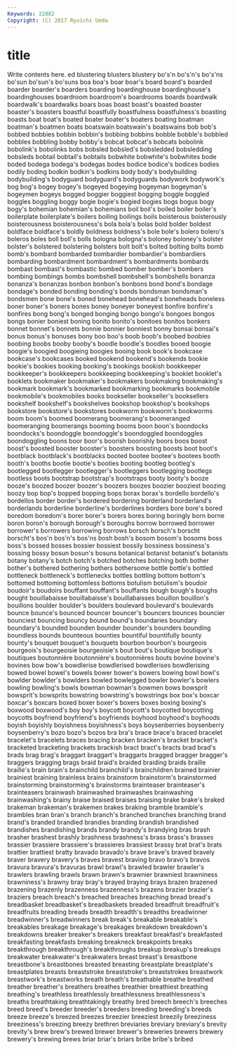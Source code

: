 ```yaml
---
Keywords: 22882 
Copyright: (C) 2017 Ryuichi Ueda
---
```


# title

Write contents here.
ed blustering blusters blustery bo's'n bo's'n's bo's'ns bo'sun bo'sun's
bo'suns boa boa's boar boar's board board's boarded boarder boarder's
boarders boarding boardinghouse boardinghouse's boardinghouses boardroom boardroom's boardrooms boards boardwalk
boardwalk's boardwalks boars boas boast boast's boasted boaster boaster's boasters
boastful boastfully boastfulness boastfulness's boasting boasts boat boat's boated boater
boater's boaters boating boatman boatman's boatmen boats boatswain boatswain's boatswains
bob bob's bobbed bobbies bobbin bobbin's bobbing bobbins bobble bobble's
bobbled bobbles bobbling bobby bobby's bobcat bobcat's bobcats bobolink bobolink's
bobolinks bobs bobsled bobsled's bobsledded bobsledding bobsleds bobtail bobtail's bobtails
bobwhite bobwhite's bobwhites bode boded bodega bodega's bodegas bodes bodice
bodice's bodices bodies bodily boding bodkin bodkin's bodkins body body's
bodybuilding bodybuilding's bodyguard bodyguard's bodyguards bodywork bodywork's bog bog's bogey
bogey's bogeyed bogeying bogeyman bogeyman's bogeymen bogeys bogged boggier boggiest
bogging boggle boggled boggles boggling boggy bogie bogie's bogied bogies
bogs bogus bogy bogy's bohemian bohemian's bohemians boil boil's boiled
boiler boiler's boilerplate boilerplate's boilers boiling boilings boils boisterous boisterously
boisterousness boisterousness's bola bola's bolas bold bolder boldest boldface boldface's
boldly boldness boldness's bole bole's bolero bolero's boleros boles boll
boll's bolls bologna bologna's boloney boloney's bolster bolster's bolstered bolstering
bolsters bolt bolt's bolted bolting bolts bomb bomb's bombard bombarded
bombardier bombardier's bombardiers bombarding bombardment bombardment's bombardments bombards bombast bombast's
bombastic bombed bomber bomber's bombers bombing bombings bombs bombshell bombshell's
bombshells bonanza bonanza's bonanzas bonbon bonbon's bonbons bond bond's bondage
bondage's bonded bonding bonding's bonds bondsman bondsman's bondsmen bone bone's
boned bonehead bonehead's boneheads boneless boner boner's boners bones boney
boneyer boneyest bonfire bonfire's bonfires bong bong's bonged bonging bongo
bongo's bongoes bongos bongs bonier boniest boning bonito bonito's bonitoes
bonitos bonkers bonnet bonnet's bonnets bonnie bonnier bonniest bonny bonsai
bonsai's bonus bonus's bonuses bony boo boo's boob boob's boobed
boobies boobing boobs booby booby's boodle boodle's boodles booed boogie
boogie's boogied boogieing boogies booing book book's bookcase bookcase's bookcases
booked bookend bookend's bookends bookie bookie's bookies booking booking's bookings
bookish bookkeeper bookkeeper's bookkeepers bookkeeping bookkeeping's booklet booklet's booklets bookmaker
bookmaker's bookmakers bookmaking bookmaking's bookmark bookmark's bookmarked bookmarking bookmarks bookmobile
bookmobile's bookmobiles books bookseller bookseller's booksellers bookshelf bookshelf's bookshelves bookshop
bookshop's bookshops bookstore bookstore's bookstores bookworm bookworm's bookworms boom boom's
boomed boomerang boomerang's boomeranged boomeranging boomerangs booming booms boon boon's
boondocks boondocks's boondoggle boondoggle's boondoggled boondoggles boondoggling boons boor boor's
boorish boorishly boors boos boost boost's boosted booster booster's boosters
boosting boosts boot boot's bootblack bootblack's bootblacks booted bootee bootee's
bootees booth booth's booths bootie bootie's booties booting bootleg bootleg's
bootlegged bootlegger bootlegger's bootleggers bootlegging bootlegs bootless boots bootstrap bootstrap's
bootstraps booty booty's booze booze's boozed boozer boozer's boozers boozes
boozier booziest boozing boozy bop bop's bopped bopping bops borax
borax's bordello bordello's bordellos border border's bordered bordering borderland borderland's
borderlands borderline borderline's borderlines borders bore bore's bored boredom boredom's
borer borer's borers bores boring boringly born borne boron boron's
borough borough's boroughs borrow borrowed borrower borrower's borrowers borrowing borrows
borsch borsch's borscht borscht's bos'n bos'n's bos'ns bosh bosh's bosom
bosom's bosoms boss boss's bossed bosses bossier bossiest bossily bossiness
bossiness's bossing bossy bosun bosun's bosuns botanical botanist botanist's botanists
botany botany's botch botch's botched botches botching both bother bother's
bothered bothering bothers bothersome bottle bottle's bottled bottleneck bottleneck's bottlenecks
bottles bottling bottom bottom's bottomed bottoming bottomless bottoms botulism botulism's
boudoir boudoir's boudoirs bouffant bouffant's bouffants bough bough's boughs bought
bouillabaisse bouillabaisse's bouillabaisses bouillon bouillon's bouillons boulder boulder's boulders boulevard
boulevard's boulevards bounce bounce's bounced bouncer bouncer's bouncers bounces bouncier
bounciest bouncing bouncy bound bound's boundaries boundary boundary's bounded bounden
bounder bounder's bounders bounding boundless bounds bounteous bounties bountiful bountifully
bounty bounty's bouquet bouquet's bouquets bourbon bourbon's bourgeois bourgeois's bourgeoisie
bourgeoisie's bout bout's boutique boutique's boutiques boutonnière boutonnière's boutonnières bouts
bovine bovine's bovines bow bow's bowdlerise bowdlerised bowdlerises bowdlerising bowed
bowel bowel's bowels bower bower's bowers bowing bowl bowl's bowlder
bowlder's bowlders bowled bowlegged bowler bowler's bowlers bowling bowling's bowls
bowman bowman's bowmen bows bowsprit bowsprit's bowsprits bowstring bowstring's bowstrings
box box's boxcar boxcar's boxcars boxed boxer boxer's boxers boxes
boxing boxing's boxwood boxwood's boy boy's boycott boycott's boycotted boycotting
boycotts boyfriend boyfriend's boyfriends boyhood boyhood's boyhoods boyish boyishly boyishness
boyishness's boys boysenberries boysenberry boysenberry's bozo bozo's bozos bra bra's
brace brace's braced bracelet bracelet's bracelets braces bracing bracken bracken's
bracket bracket's bracketed bracketing brackets brackish bract bract's bracts brad
brad's brads brag brag's braggart braggart's braggarts bragged bragger bragger's
braggers bragging brags braid braid's braided braiding braids braille braille's
brain brain's brainchild brainchild's brainchildren brained brainier brainiest braining brainless
brains brainstorm brainstorm's brainstormed brainstorming brainstorming's brainstorms brainteaser brainteaser's brainteasers
brainwash brainwashed brainwashes brainwashing brainwashing's brainy braise braised braises braising
brake brake's braked brakeman brakeman's brakemen brakes braking bramble bramble's
brambles bran bran's branch branch's branched branches branching brand brand's
branded brandied brandies branding brandish brandished brandishes brandishing brands brandy
brandy's brandying bras brash brasher brashest brashly brashness brashness's brass
brass's brasses brassier brassiere brassiere's brassieres brassiest brassy brat brat's
brats brattier brattiest bratty bravado bravado's brave brave's braved bravely
braver bravery bravery's braves bravest braving bravo bravo's bravos bravura
bravura's bravuras brawl brawl's brawled brawler brawler's brawlers brawling brawls
brawn brawn's brawnier brawniest brawniness brawniness's brawny bray bray's brayed
braying brays brazen brazened brazening brazenly brazenness brazenness's brazens brazier
brazier's braziers breach breach's breached breaches breaching bread bread's breadbasket
breadbasket's breadbaskets breaded breadfruit breadfruit's breadfruits breading breads breadth breadth's
breadths breadwinner breadwinner's breadwinners break break's breakable breakable's breakables breakage
breakage's breakages breakdown breakdown's breakdowns breaker breaker's breakers breakfast breakfast's
breakfasted breakfasting breakfasts breaking breakneck breakpoints breaks breakthrough breakthrough's breakthroughs
breakup breakup's breakups breakwater breakwater's breakwaters breast breast's breastbone breastbone's
breastbones breasted breasting breastplate breastplate's breastplates breasts breaststroke breaststroke's breaststrokes
breastwork breastwork's breastworks breath breath's breathable breathe breathed breather breather's
breathers breathes breathier breathiest breathing breathing's breathless breathlessly breathlessness breathlessness's
breaths breathtaking breathtakingly breathy bred breech breech's breeches breed breed's
breeder breeder's breeders breeding breeding's breeds breeze breeze's breezed breezes
breezier breeziest breezily breeziness breeziness's breezing breezy brethren breviaries breviary
breviary's brevity brevity's brew brew's brewed brewer brewer's breweries brewers
brewery brewery's brewing brews briar briar's briars bribe bribe's bribed
